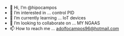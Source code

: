 - 👋 Hi, I’m @hipocampos
- 👀 I’m interested in ... control PID
- 🌱 I’m currently learning ... IoT devices
- 💞️ I’m looking to collaborate on ... MY NGAAS
- 📫 How to reach me ... adolfocampos96@hotmail.com

<!---
hipocampos/hipocampos is a ✨ special ✨ repository because its `README.md` (this file) appears on your GitHub profile.
You can click the Preview link to take a look at your changes.
--->
